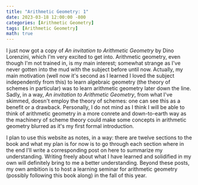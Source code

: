 ```yaml
---
title: "Arithmetic Geometry: 1"
date: 2023-03-18 12:00:00 -800
categories: [Arithmetic Geometry]
tags: [Arithmetic Geometry]
math: true
---
```


I just now got a copy of *An invitation to Arithmetic Geometry* by Dino Lorenzini, which I'm very excited to get into. Arithmetic geometry, even though I'm not trained in, is my main interest; somewhat strange as I've never gotten into the mud with the subject before until now. Actually, my main motivation (well now it's second as I learned I loved the subject independently from this) to learn algebraic geometry (the theory of schemes in particular) was to learn arithmetic geometry later down the line. Sadly, in a way, *An invitation to Arithmetic Geometry*, from what I've skimmed, doesn't employ the theory of schemes: one can see this as a benefit or a drawback. Personally, I do not mind as I think I will be able to think of arithmetic geometry in a more conrete and down-to-earth way as the machinery of scheme theory could make some concepts in arithmetic geometry blurred as it's my first formal introduction. 

I plan to use this website as notes, in a way: there are twelve sections to the book and what my plan is for now is to go through each section where in the end I'll write a corresponding post on here to summarize my understanding. Writing freely about what I have learned and solidified in my own will definitely bring to me a better understanding. Beyond these posts, my own ambition is to host a learning seminar for arithmetic geometry (possibly following this book along) in the fall of this year.
